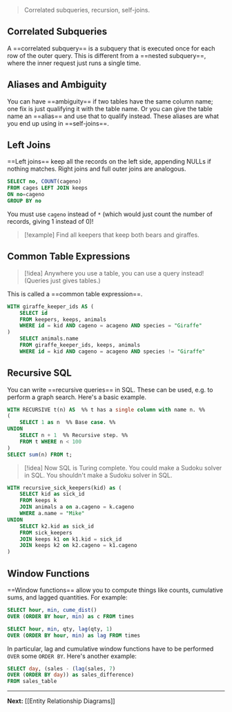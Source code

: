 > Correlated subqueries, recursion, self-joins.

## Correlated Subqueries

A ==correlated subquery== is a subquery that is executed once for each row of the outer query. This is different from a ==nested subquery==, where the inner request just runs a single time.

## Aliases and Ambiguity

You can have ==ambiguity== if two tables have the same column name; one fix is just qualifying it with the table name. Or you can give the table name an ==alias== and use that to qualify instead. These aliases are what you end up using in ==self-joins==.

## Left Joins

==Left joins== keep all the records on the left side, appending NULLs if nothing matches. Right joins and full outer joins are analogous.

```sql
SELECT no, COUNT(cageno)
FROM cages LEFT JOIN keeps
ON no=cageno
GROUP BY no
```

You must use `cageno` instead of `*` (which would just count the number of records, giving 1 instead of 0)!

> [!example]
> Find all keepers that keep both bears and giraffes.

## Common Table Expressions

> [!idea]
> Anywhere you use a table, you can use a query instead! (Queries just gives tables.)

This is called a ==common table expression==.

```sql
WITH giraffe_keeper_ids AS (
	SELECT id
	FROM keepers, keeps, animals
	WHERE id = kid AND cageno = acageno AND species = "Giraffe"
)
	SELECT animals.name
	FROM giraffe_keeper_ids, keeps, animals
	WHERE id = kid AND cageno = acageno AND species != "Giraffe"
```

## Recursive SQL

You can write ==recursive queries== in SQL. These can be used, e.g. to perform a graph search. Here's a basic example.

```sql
WITH RECURSIVE t(n) AS  %% t has a single column with name n. %%
(
	SELECT 1 as n  %% Base case. %%
UNION
	SELECT n + 1  %% Recursive step. %%
	FROM t WHERE n < 100
)
SELECT sum(n) FROM t;
```

> [!idea]
> Now SQL is Turing complete. You could make a Sudoku solver in SQL. You shouldn't make a Sudoku solver in SQL.

```sql
WITH recursive_sick_keepers(kid) as (
	SELECT kid as sick_id
	FROM keeps k
	JOIN animals a on a.cageno = k.cageno
	WHERE a.name = "Mike"
UNION
	SELECT k2.kid as sick_id
	FROM sick_keepers
	JOIN keeps k1 on k1.kid = sick_id
	JOIN keeps k2 on k2.cageno = k1.cageno
)
```

## Window Functions

==Window functions== allow you to compute things like counts, cumulative sums, and lagged quantities. For example:

```sql
SELECT hour, min, cume_dist()
OVER (ORDER BY hour, min) as c FROM times
```

```sql
SELECT hour, min, qty, lag(qty, 1)
OVER (ORDER BY hour, min) as lag FROM times
```

In particular, lag and cumulative window functions have to be performed `OVER` some `ORDER BY`. Here's another example:

```sql
SELECT day, (sales - (lag(sales, 7)
OVER (ORDER BY day)) as sales_difference)
FROM sales_table
```

---

**Next:** [[Entity Relationship Diagrams]]